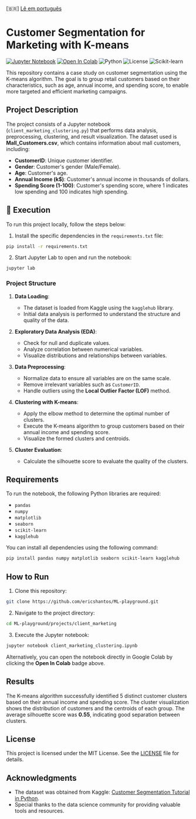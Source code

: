 [🇧🇷] [Lê em português](README.pt.md)

# Customer Segmentation for Marketing with K-means

[![Jupyter Notebook](https://img.shields.io/badge/Run%20in-Jupyter-orange)](https://nbviewer.jupyter.org/github/ericshantos/playground/blob/main/projects/client_marketing/client_marketing_clustering.ipynb)
[![Open In Colab](https://colab.research.google.com/assets/colab-badge.svg)](https://colab.research.google.com/github/ericshantos/playground/blob/main/projects/client_marketing/client_marketing_clustering.ipynb)
![Python](https://img.shields.io/badge/Python-3.8%2B-blue.svg)
![License](https://img.shields.io/badge/License-MIT-green.svg)
![Scikit-learn](https://img.shields.io/badge/Scikit--learn-1.0%2B-yellow.svg)

This repository contains a case study on customer segmentation using the K-means algorithm. The goal is to group retail customers based on their characteristics, such as age, annual income, and spending score, to enable more targeted and efficient marketing campaigns.

## Project Description

The project consists of a Jupyter notebook (`client_marketing_clustering.py`) that performs data analysis, preprocessing, clustering, and result visualization. The dataset used is **Mall_Customers.csv**, which contains information about mall customers, including:

- **CustomerID**: Unique customer identifier.
- **Gender**: Customer's gender (Male/Female).
- **Age**: Customer's age.
- **Annual Income (k$)**: Customer's annual income in thousands of dollars.
- **Spending Score (1-100)**: Customer's spending score, where 1 indicates low spending and 100 indicates high spending.

## 🚀 Execution

To run this project locally, follow the steps below:

1. Install the specific dependencies in the `requirements.txt` file:

```bash
pip install -r requirements.txt
```

2. Start Jupyter Lab to open and run the notebook:

```bash
jupyter lab
```

### Project Structure

1. **Data Loading**:
   - The dataset is loaded from Kaggle using the `kagglehub` library.
   - Initial data analysis is performed to understand the structure and quality of the data.

2. **Exploratory Data Analysis (EDA)**:
   - Check for null and duplicate values.
   - Analyze correlation between numerical variables.
   - Visualize distributions and relationships between variables.

3. **Data Preprocessing**:
   - Normalize data to ensure all variables are on the same scale.
   - Remove irrelevant variables such as `CustomerID`.
   - Handle outliers using the **Local Outlier Factor (LOF)** method.

4. **Clustering with K-means**:
   - Apply the elbow method to determine the optimal number of clusters.
   - Execute the K-means algorithm to group customers based on their annual income and spending score.
   - Visualize the formed clusters and centroids.

5. **Cluster Evaluation**:
   - Calculate the silhouette score to evaluate the quality of the clusters.

## Requirements

To run the notebook, the following Python libraries are required:

- `pandas`
- `numpy`
- `matplotlib`
- `seaborn`
- `scikit-learn`
- `kagglehub`

You can install all dependencies using the following command:

```bash
pip install pandas numpy matplotlib seaborn scikit-learn kagglehub
```

## How to Run

1. Clone this repository:

```bash
git clone https://github.com/ericshantos/ML-playground.git
```

2. Navigate to the project directory:

```bash
cd ML-playground/projects/client_marketing
```

3. Execute the Jupyter notebook:

```bash
jupyter notebook client_marketing_clustering.ipynb
```

Alternatively, you can open the notebook directly in Google Colab by clicking the **Open In Colab** badge above.

## Results

The K-means algorithm successfully identified 5 distinct customer clusters based on their annual income and spending score. The cluster visualization shows the distribution of customers and the centroids of each group. The average silhouette score was **0.55**, indicating good separation between clusters.

## License

This project is licensed under the MIT License. See the [LICENSE](../../LICENSE) file for details.

## Acknowledgments

- The dataset was obtained from Kaggle: [Customer Segmentation Tutorial in Python](https://www.kaggle.com/vjchoudhary7/customer-segmentation-tutorial-in-python).
- Special thanks to the data science community for providing valuable tools and resources.